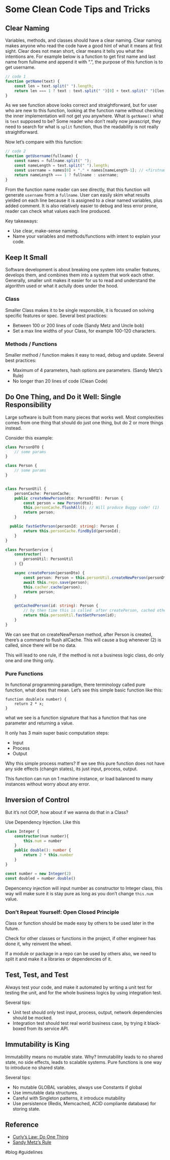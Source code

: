 # Some Clean Code Tips and Tricks
## Clear Naming
Variables, methods, and classes should have a clear naming. Clear naming makes anyone who read the code have a good hint of what it means at first sight. Clear does not mean short, clear means it tells you what the intentions are.
For example below is a function to get first name and last name from fullname and append it with “.”, the purpose of this function is to get username.

```javascript
// code 1
function getName(text) {
	const len = text.split(" ").length;
	return len === 1 ? text : text.split(" ")[0] + text.split(" ")[len-1];
}
```


As we see function above looks correct  and straightforward, but for user who are new to this function, looking at the function name without checking the inner implementation will not get you anywhere. What is `getName()` what is `text` supposed to be? Some reader who don’t really now javascript, they need to search for what is `split` function, thus the readability is not really straightforward.

Now let’s compare with this function:

```javascript
// code 2
function getUsername(fullname) {
	const names = fullname.split(" ");
	const nameLength = text.split(" ").length;
	const username = names[0] + "." + names[nameLength-1]; // <firstname>.<lastname> format
	return nameLength === 1 ? fullname : username;
}
```

From the function name reader can see directly, that this function will generate `username` from a `fullname`.
User can easily skim what results yielded  on each line because it is assigned to a clear named variables, plus added comment. It is also relatively easier to debug and less error prone, reader can check what values each line produced.

Key takeaways:

* Use clear, make-sense naming.
* Name your variables and methods/functions with intent to explain your code.

## Keep It Small
Software development is about breaking one system into smaller features, develops them, and combines them into a system that work each other.  Generally, smaller unit makes it easier for us to read and understand the algorithm used or what it actully does under the hood.

### Class
Smaller Class makes it to be single responsible, it is focused on solving specific features or spec. Several best practices:
* Between 100 or 200 lines of code (Sandy Metz and Uncle bob)
* Set a max line widths of your Class, for example 100-120 characters.

### Methods / Functions
Smaller method / function makes it easy to read, debug and update. Several best practices:
* Maximum of 4 parameters, hash options are parameters. (Sandy Metz’s Rule)
* No longer than 20 lines of code (Clean Code)

## Do One Thing, and Do it Well: Single Responsibility
Large software is built from many pieces that works well.  Most complexities comes from one thing that should do just one thing, but do 2 or more things instead.

Consider this example:

```typescript
class PersonDTO {
	// some params
}

class Person {
	// some params
}


class PersonUtil {
	personCache: PersonCache;
	public createNewPerson(dto: PersonDTO): Person {
		const person = new Person(dto);
		this.personCache.flushAll(); // Will produce Buggy code! (1)
		return person;
	}

  public fastGetPerson(personId: string): Person {
		return this.personCache.findById(personId);
	}
}

class PersonService {
	constructor(
		personUtil: PersonUtil
	) {}

	async createPerson(personDto) {
		const person: Person = this.personUtil.createNewPerson(personDto);
		await this.repo.save(person);
		this.cacher.cache(person);
		return person;
	}

	getCachedPerson(id: string): Person {
		// by then time this is called  after createPerson, cached other person is gone! (2)
		return this.personUtil.fastGetPerson(id);
	}
}

```

We can see that on createNewPerson method, after Person is created, there’s a command to flush allCache. This will cause a bug whenever (2) is called, since there will be no data.

This will lead to one rule, if the method is not a business logic class, do only one and one thing only.


### Pure Functions
In functional programming paradigm, there terminology called pure function, what does that mean.
Let’s see this simple basic function like this:

```
function double(x number) {
	return 2 * x;
}
```

what we see is a function signature that has a function that has one parameter and returning a value.

It only has 3 main super basic computation steps:
* Input
* Process
* Output

Why this simple process matters? If we see this pure function does not have any side effects (changin states), its just input, process, output.

This function can run on 1 machine instance, or load balanced to many instances without worry about any error.

## Inversion of Control
But it’s not OOP, how about if we wanna do that in a Class?

Use Dependency Injection. Like this

```typescript
class Integer {
	constructor(num number){
		this.num = number
	}
	public double(): number {
		return 2 * this.number
	}
}

const number = new Integer(2)
const doubled = number.double()
```

Depencency injection will input number as constructor to Integer class, this way will make sure it is stay pure as long as you don’t change `this.num` value.


### Don’t Repeat Yourself: Open Closed Principle

Class or function should be made easy by others to be used later in the future.

Check for other classes or functions in the project, if other engineer has done it, why reinvent the wheel.

If a module or package in a repo can be used by others also, we need to split it and make it a libraries or dependencies of it.

## Test, Test, and Test
Always test your code, and make it automated by writing a unit test for testing the unit, and for the whole business logics by using integration test.

Several tips:
* Unit test should only test input, process, output, network dependencies should be mocked.
* Integration test should test real world business case,  by trying it black-boxed from its service API.

## Immutability is King
Immutability means no mutable state.
Why?  Immutability leads to no shared state, no side effects, leads to scalable systems. Pure functions is one way to introduce no shared state.

Several tips:
* No mutable GLOBAL variables, always use Constants if global
* Use immutable data structures.
* Careful with Singleton patterns, it introduce mutability
* Use persistence (Redis, Memcached, ACID compliante database) for storing state.

## Reference
* [Curly’s Law: Do One Thing](https://blog.codinghorror.com/curlys-law-do-one-thing/)
* [Sandy Metz’s Rule](https://thoughtbot.com/blog/sandi-metz-rules-for-developers)

#blog #guidelines

